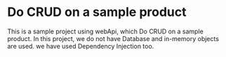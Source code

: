 # Do CRUD on a sample product
This is a sample project using webApi, which Do CRUD on a sample product.
In this project, we do not have Database and in-memory objects are used. we have used Dependency Injection too.


